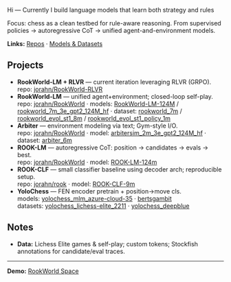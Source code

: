 Hi — Currently I build language models that learn both strategy and rules

Focus: chess as a clean testbed for rule-aware reasoning. From supervised policies → autoregressive CoT → unified agent-and-environment models.

**Links:** [Repos](https://github.com/jorahn) · [Models & Datasets](https://huggingface.co/jrahn)

## Projects

- **RookWorld-LM + RLVR** — current iteration leveraging RLVR (GRPO).  
  repo: [jorahn/RookWorld-RLVR](https://github.com/jorahn/rookworld-rlvr)
- **RookWorld-LM** — unified agent+environment; closed-loop self-play.  
  repo: [jorahn/RookWorld](https://github.com/jorahn/RookWorld) · models: [RookWorld-LM-124M](https://huggingface.co/jrahn/RookWorld-LM-124M) / [rookworld_7m_3e_gpt2_124M_hf](https://huggingface.co/jrahn/rookworld_7m_3e_gpt2_124M_hf) · dataset: [rookworld_7m](https://huggingface.co/datasets/jrahn/rookworld_7m) / [rookworld_evol_st1_8m](https://huggingface.co/datasets/jrahn/rookworld_evol_st1_8m) / [rookworld_evol_st1_policy_1m](https://huggingface.co/datasets/jrahn/rookworld_evol_st1_policy_1m)
- **Arbiter** — environment modeling via text; Gym-style I/O.  
  repo: [jorahn/RookWorld](https://github.com/jorahn/RookWorld) · model: [arbitersim_2m_3e_gpt2_124M_hf](https://huggingface.co/jrahn/arbitersim_2m_3e_gpt2_124M_hf) · dataset: [arbiter_6m](https://huggingface.co/datasets/jrahn/arbiter_6m)
- **ROOK-LM** — autoregressive CoT: position → candidates → evals → best.  
  repo: [jorahn/RookWorld](https://github.com/jorahn/RookWorld) · model: [ROOK-LM-124m](https://huggingface.co/jrahn/ROOK-LM-124m)
- **ROOK-CLF** — small classifier baseline using decoder arch; reproducible setup.  
  repo: [jorahn/rook](https://github.com/jorahn/rook) · model: [ROOK-CLF-9m](https://huggingface.co/jrahn/ROOK-CLF-9m)
- **YoloChess** — FEN encoder pretrain + position→move cls.  
  models: [yolochess_mlm_azure-cloud-35](https://huggingface.co/jrahn/yolochess_mlm_azure-cloud-35) · [bertsgambit](https://huggingface.co/jrahn/bertsgambit)  
  datasets: [yolochess_lichess-elite_2211](https://huggingface.co/datasets/jrahn/yolochess_lichess-elite_2211) · [yolochess_deepblue](https://huggingface.co/datasets/jrahn/yolochess_deepblue)

## Notes

- **Data:** Lichess Elite games & self-play; custom tokens; Stockfish annotations for candidate/eval traces.

-----

**Demo:** [RookWorld Space](https://huggingface.co/spaces/jrahn/RookWorld)